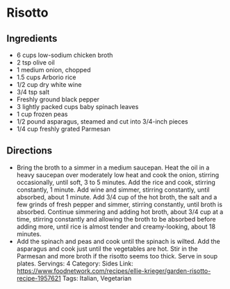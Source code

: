# Risotto
## Ingredients
- 6 cups low-sodium chicken broth
- 2 tsp olive oil
- 1 medium onion, chopped
- 1.5 cups Arborio rice
- 1/2 cup dry white wine
- 3/4 tsp salt
- Freshly ground black pepper
- 3 lightly packed cups baby spinach leaves
- 1 cup frozen peas
- 1/2 pound asparagus, steamed and cut into 3/4-inch pieces
- 1/4 cup freshly grated Parmesan
## Directions
- Bring the broth to a simmer in a medium saucepan. Heat the oil in a heavy saucepan over moderately low heat and cook the onion, stirring occasionally, until soft, 3 to 5 minutes. Add the rice and cook, stirring constantly, 1 minute. Add wine and simmer, stirring constantly, until absorbed, about 1 minute. Add 3/4 cup of the hot broth, the salt and a few grinds of fresh pepper and simmer, stirring constantly, until broth is absorbed. Continue simmering and adding hot broth, about 3/4 cup at a time, stirring constantly and allowing the broth to be absorbed before adding more, until rice is almost tender and creamy-looking, about 18 minutes.
- Add the spinach and peas and cook until the spinach is wilted. Add the asparagus and cook just until the vegetables are hot. Stir in the Parmesan and more broth if the risotto seems too thick. Serve in soup plates.
Servings: 4
Category: Sides
Link: https://www.foodnetwork.com/recipes/ellie-krieger/garden-risotto-recipe-1957621
Tags: Italian, Vegetarian
